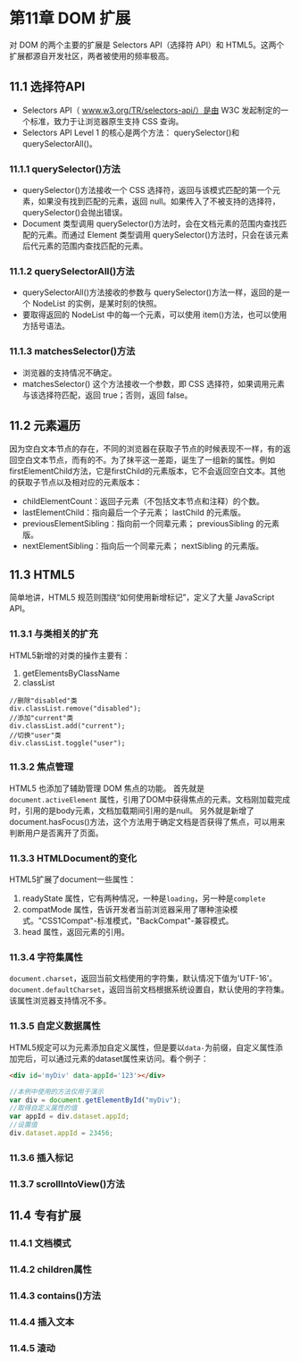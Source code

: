 # 第11章 DOM 扩展

对 DOM 的两个主要的扩展是 Selectors API（选择符 API）和 HTML5。这两个扩展都源自开发社区，两者被使用的频率极高。

## 11.1 选择符API

* Selectors API（ www.w3.org/TR/selectors-api/）是由 W3C 发起制定的一个标准，致力于让浏览器原生支持 CSS 查询。
* Selectors API Level 1 的核心是两个方法： querySelector()和 querySelectorAll()。

### 11.1.1 querySelector()方法

* querySelector()方法接收一个 CSS 选择符，返回与该模式匹配的第一个元素，如果没有找到匹配的元素，返回 null。如果传入了不被支持的选择符， querySelector()会抛出错误。
* Document 类型调用 querySelector()方法时，会在文档元素的范围内查找匹配的元素。而通过 Element 类型调用 querySelector()方法时，只会在该元素后代元素的范围内查找匹配的元素。

### 11.1.2 querySelectorAll()方法

* querySelectorAll()方法接收的参数与 querySelector()方法一样，返回的是一个 NodeList 的实例，是某时刻的快照。
* 要取得返回的 NodeList 中的每一个元素，可以使用 item()方法，也可以使用方括号语法。

### 11.1.3 matchesSelector()方法

* 浏览器的支持情况不确定。
* matchesSelector() 这个方法接收一个参数，即 CSS 选择符，如果调用元素与该选择符匹配，返回 true；否则，返回 false。

## 11.2 元素遍历

因为空白文本节点的存在，不同的浏览器在获取子节点的时候表现不一样，有的返回空白文本节点，而有的不。为了抹平这一差距，诞生了一组新的属性。例如firstElementChild方法，它是firstChild的元素版本，它不会返回空白文本。其他的获取子节点以及相对应的元素版本：

* childElementCount：返回子元素（不包括文本节点和注释）的个数。
* lastElementChild：指向最后一个子元素； lastChild 的元素版。
* previousElementSibling：指向前一个同辈元素； previousSibling 的元素版。
* nextElementSibling：指向后一个同辈元素； nextSibling 的元素版。

## 11.3 HTML5

简单地讲，HTML5 规范则围绕“如何使用新增标记”，定义了大量 JavaScript API。

### 11.3.1 与类相关的扩充

HTML5新增的对类的操作主要有：

1. getElementsByClassName
2. classList

```
//删除"disabled"类
div.classList.remove("disabled");
//添加"current"类
div.classList.add("current");
//切换"user"类
div.classList.toggle("user");
```

### 11.3.2 焦点管理

HTML5 也添加了辅助管理 DOM 焦点的功能。
首先就是 `document.activeElement` 属性，引用了DOM中获得焦点的元素。文档刚加载完成时，引用的是body元素，文档加载期间引用的是null。
另外就是新增了 document.hasFocus()方法，这个方法用于确定文档是否获得了焦点，可以用来判断用户是否离开了页面。

### 11.3.3 HTMLDocument的变化

HTML5扩展了document一些属性：

1. readyState 属性，它有两种情况，一种是`loading`，另一种是`complete`
2. compatMode 属性，告诉开发者当前浏览器采用了哪种渲染模式。"CSS1Compat"-标准模式，"BackCompat"-兼容模式。
3. head 属性，返回<head>元素的引用。

### 11.3.4 字符集属性

`document.charset`，返回当前文档使用的字符集，默认情况下值为'UTF-16'。
`document.defaultCharset`，返回当前文档根据系统设置自，默认使用的字符集。该属性浏览器支持情况不多。

### 11.3.5 自定义数据属性

HTML5规定可以为元素添加自定义属性，但是要以`data-`为前缀，自定义属性添加完后，可以通过元素的dataset属性来访问。看个例子：

```html
<div id='myDiv' data-appId='123'></div>
```

```javascript
//本例中使用的方法仅用于演示
var div = document.getElementById("myDiv");
//取得自定义属性的值
var appId = div.dataset.appId;
//设置值
div.dataset.appId = 23456;
```

### 11.3.6 插入标记

### 11.3.7 scrollIntoView()方法

## 11.4 专有扩展

### 11.4.1 文档模式

### 11.4.2 children属性

### 11.4.3 contains()方法

### 11.4.4 插入文本

### 11.4.5 滚动













































```javascript

```